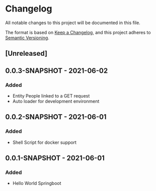 # Changelog
All notable changes to this project will be documented in this file.

The format is based on [Keep a Changelog](https://keepachangelog.com/en/1.0.0/),
and this project adheres to [Semantic Versioning](https://semver.org/spec/v2.0.0.html).

## [Unreleased]

## 0.0.3-SNAPSHOT - 2021-06-02
### Added
- Entity People linked to a GET request
- Auto loader for development environment

## 0.0.2-SNAPSHOT - 2021-06-01
### Added
- Shell Script for docker support

## 0.0.1-SNAPSHOT - 2021-06-01
### Added
- Hello World Springboot